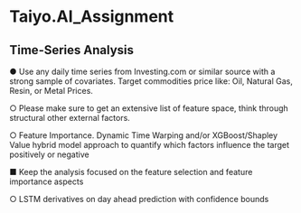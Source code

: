 # Taiyo.AI_Assignment
## Time-Series Analysis
● Use any daily time series from Investing.com or similar source with a strong sample of
covariates. Target commodities price like: Oil, Natural Gas, Resin, or Metal Prices.

○ Please make sure to get an extensive list of feature space, think through
structural other external factors.
    
○ Feature Importance. Dynamic Time Warping and/or XGBoost/Shapley Value
hybrid model approach to quantify which factors influence the target positively or
negative

  ■ Keep the analysis focused on the feature selection and feature
importance aspects

○ LSTM derivatives on day ahead prediction with confidence bounds

